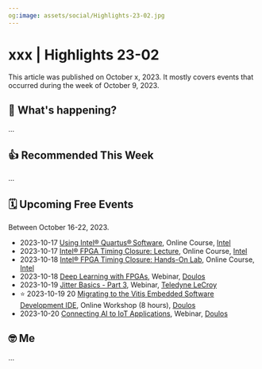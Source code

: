 ```yaml
---
og:image: assets/social/Highlights-23-02.jpg
---
```

# xxx | Highlights 23-02

This article was published on October x, 2023. It mostly covers events that
occurred during the week of October 9, 2023.

## 📰 What's happening?

...

## 👍 Recommended This Week

...

## 🗓️ Upcoming Free Events

Between October 16-22, 2023.

- 2023-10-17 [Using Intel®
  Quartus® Software](https://learning.intel.com/Developer/learn/courses/863/using-intelr-quartusrsoftware),
  Online Course, [Intel](https://www.intel.com)
- 2023-10-17 [Intel® FPGA Timing Closure:
  Lecture](https://learning.intel.com/developer/learn/courses/859/intelr-fpga-timing-closure-lecture),
  Online Course, [Intel](https://www.intel.com)
- 2023-10-18 [Intel® FPGA Timing Closure: Hands-On
  Lab](https://learning.intel.com/developer/learn/courses/7777/intelr-fpga-timing-closure-hands-on-lab),
  Online Course, [Intel](https://www.intel.com)
- 2023-10-18 [Deep Learning with
  FPGAs](https://www.doulos.com/webinars/deep-learning-with-fpgas/), Webinar,
  [Doulos](https://www.doulos.com/)
- 2023-10-19 [Jitter Basics - Part
  3](https://go.teledynelecroy.com/l/48392/2023-08-29/8nx6z2?utm_source=alperyazarcom&utm_medium=web&utm_campaign=events),
  Webinar, [Teledyne
  LeCroy](https://www.teledynelecroy.com/?utm_source=alperyazarcom&utm_medium=web&utm_campaign=events)
- ⭐ 2023-10-19 20 [Migrating to the Vitis Embedded Software Development
  IDE](https://www.doulos.com/special-events/migrating-to-vitis-online-workshop/),
  Online Workshop (8 hours), [Doulos](https://www.doulos.com/)
- 2023-10-20 [Connecting AI to IoT
  Applications](https://www.doulos.com/webinars/connecting-ai-to-iot-applications),
  Webinar, [Doulos](https://www.doulos.com/)

## 🤓 Me

...
